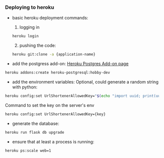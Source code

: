 
### Deploying to heroku

- basic heroku deployment commands: 
  1. logging in 
    ```bash
    heroku login
    ```

    2. pushing the code:
    ```bash
    heroku git:clone -a {application-name}
    ```

- add the postgress add-on:
[Heroku Postgres Add-on page](https://elements.heroku.com/addons/heroku-postgresql)
```bash
heroku addons:create heroku-postgresql:hobby-dev
```

- add the environment variables:
Optional, could generate a random string with python:
```bash
heroku config:set UrlShortenerAllowedKey="$(echo "import uuid; print(uuid.uuid4().hex)" | python3)"
```

Command to set the key on the server's env
```bash
heroku config:set UrlShortenerAllowedKey={key}
```

- generate the database: 
```bash
heroku run flask db upgrade
```

- ensure that at least a process is running:
```bash
heroku ps:scale web=1
```




